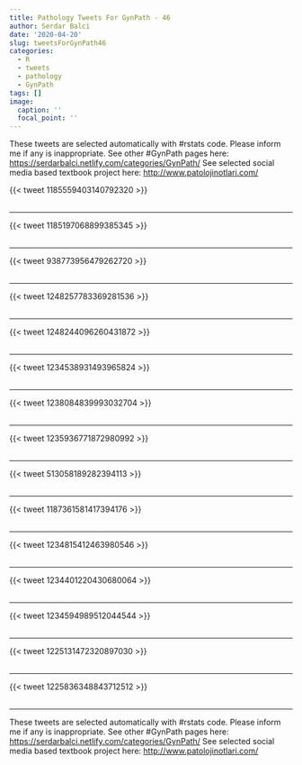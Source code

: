 ```yaml
---
title: Pathology Tweets For GynPath - 46
author: Serdar Balci
date: '2020-04-20'
slug: tweetsForGynPath46
categories:
  - R
  - tweets
  - pathology
  - GynPath
tags: []
image:
  caption: ''
  focal_point: ''
---
```



These tweets are selected automatically with #rstats code. Please inform me if any is inappropriate.
See other #GynPath pages here: https://serdarbalci.netlify.com/categories/GynPath/ 
See selected social media based textbook project here: http://www.patolojinotlari.com/

{{< tweet 1185559403140792320 >}}
<br>
<br>
<hr>
{{< tweet 1185197068899385345 >}}
<br>
<br>
<hr>
{{< tweet 938773956479262720 >}}
<br>
<br>
<hr>
{{< tweet 1248257783369281536 >}}
<br>
<br>
<hr>
{{< tweet 1248244096260431872 >}}
<br>
<br>
<hr>
{{< tweet 1234538931493965824 >}}
<br>
<br>
<hr>
{{< tweet 1238084839993032704 >}}
<br>
<br>
<hr>
{{< tweet 1235936771872980992 >}}
<br>
<br>
<hr>
{{< tweet 513058189282394113 >}}
<br>
<br>
<hr>
{{< tweet 1187361581417394176 >}}
<br>
<br>
<hr>
{{< tweet 1234815412463980546 >}}
<br>
<br>
<hr>
{{< tweet 1234401220430680064 >}}
<br>
<br>
<hr>
{{< tweet 1234594989512044544 >}}
<br>
<br>
<hr>
{{< tweet 1225131472320897030 >}}
<br>
<br>
<hr>
{{< tweet 1225836348843712512 >}}
<br>
<br>
<hr>


These tweets are selected automatically with #rstats code. Please inform me if any is inappropriate.
See other #GynPath pages here: https://serdarbalci.netlify.com/categories/GynPath/ 
See selected social media based textbook project here: http://www.patolojinotlari.com/
